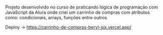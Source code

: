 Projeto desenvolvido no curso de praticando lógica de programação com JavaScript da Alura onde criei um carrinho de compras com atributos como: condicionais, arrays, funções entre outros

Deploy -> https://carrinho-de-compras-beryl-six.vercel.app/
